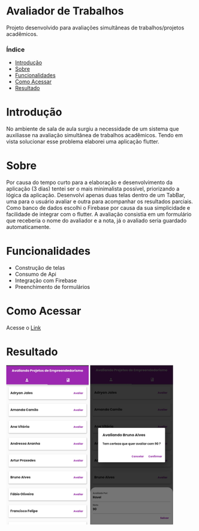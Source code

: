 <h1>Avaliador de Trabalhos</h1>
Projeto desenvolvido para avaliações simultâneas de trabalhos/projetos acadêmicos.
<h3>Índice</h3>
<ul>
<li><a href="#introdução">Introdução</a></li>
<li><a href="#sobre">Sobre</a></li>
<li><a href="#funcionalidades">Funcionalidades</a></li>
<li><a href="#como-acessar">Como Acessar</a></li>
<li><a href="#resultado">Resultado</a></li>
</ul>

# Introdução
No ambiente de sala de aula surgiu a necessidade de um sistema que auxiliasse na avaliação simultânea de trabalhos acadêmicos.
Tendo em vista solucionar esse problema elaborei uma aplicação flutter.

# Sobre
<p>Por causa do tempo curto para a elaboração e desenvolvimento da aplicação (3 dias) tentei ser o mais minimalista possível, priorizando a lógica da aplicação.
Desenvolvi apenas duas telas dentro de um TabBar, uma para o usuário avaliar e outra para acompanhar os resultados parciais. Como banco de dados escolhi o Firebase por causa da sua simplicidade e facilidade de integrar com o flutter.
A avaliação consistia em um formulário que receberia o nome do avaliador e a nota, já o avaliado seria guardado automaticamente.</p>

# Funcionalidades
  <ul>
    <li>Construção de telas</li>
    <li>Consumo de Api</li>
    <li>Integração com Firebase</li>
    <li>Preenchimento de formulários</li>
  </ul>
</div>

# Como Acessar
<p>Acesse o <a href="https://avaliador-de-trabalhos.netlify.app/#/">Link</a></p>


# Resultado
<div>
    <img src="https://github.com/ravelsoares/avaliacao_de_projetos/blob/main/Screenshot_20220526-172525_Chrome.jpg" alt="Foto da tela de trabalhos" height="425">
    <img src="https://github.com/ravelsoares/avaliacao_de_projetos/blob/main/Screenshot_20220526-172550_Chrome.jpg" alt="Foto do formulário de avaliação" height="425"> 
</div>
